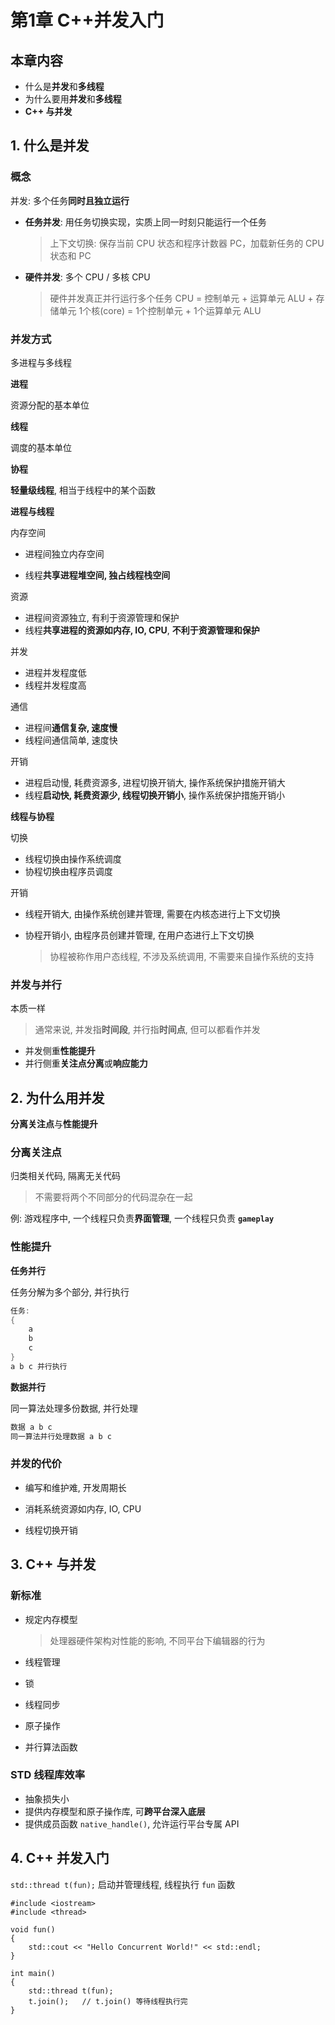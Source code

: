 # 第1章 C++并发入门

## 本章内容

-   什么是**并发**和**多线程**
-   为什么要用**并发**和**多线程**
-   **C++ 与并发**

## 1. 什么是并发

### 概念

并发: 多个任务**同时且独立运行**
* **任务并发**: 用任务切换实现，实质上同一时刻只能运行一个任务

  > 上下文切换: 保存当前 CPU 状态和程序计数器 PC，加载新任务的 CPU 状态和 PC
* **硬件并发**: 多个 CPU / 多核 CPU

  > 硬件并发真正并行运行多个任务
  > CPU = 控制单元 + 运算单元 ALU + 存储单元
  > 1个核(core) = 1个控制单元 + 1个运算单元 ALU

### 并发方式

多进程与多线程

**进程**

资源分配的基本单位

**线程**

调度的基本单位

**协程**

**轻量级线程**, 相当于线程中的某个函数

**进程与线程**

内存空间

* 进程间独立内存空间

* 线程**共享进程堆空间, 独占线程栈空间**

资源

* 进程间资源独立, 有利于资源管理和保护
* 线程**共享进程的资源如内存, IO, CPU**, **不利于资源管理和保护**

并发

* 进程并发程度低
* 线程并发程度高

通信

* 进程间**通信复杂, 速度慢**
* 线程间通信简单, 速度快

开销

* 进程启动慢, 耗费资源多, 进程切换开销大, 操作系统保护措施开销大
* 线程**启动快, 耗费资源少, 线程切换开销小**, 操作系统保护措施开销小

**线程与协程**

切换

* 线程切换由操作系统调度
* 协程切换由程序员调度

开销

* 线程开销大, 由操作系统创建并管理, 需要在内核态进行上下文切换

* 协程开销小, 由程序员创建并管理, 在用户态进行上下文切换

  > 协程被称作用户态线程, 不涉及系统调用, 不需要来自操作系统的支持

### 并发与并行

本质一样

> 通常来说, 并发指**时间段**, 并行指**时间点**, 但可以都看作并发

-   并发侧重**性能提升**
-   并行侧重**关注点分离**或**响应能力**

## 2. 为什么用并发

**分离关注点**与**性能提升**

### 分离关注点

归类相关代码, 隔离无关代码

> 不需要将两个不同部分的代码混杂在一起

例: 游戏程序中, 一个线程只负责**界面管理**, 一个线程只负责 **`gameplay`**

### 性能提升

**任务并行**

任务分解为多个部分, 并行执行

```C++
任务:
{
    a
    b
    c
}
a b c 并行执行
```

**数据并行**

同一算法处理多份数据, 并行处理

```C++
数据 a b c
同一算法并行处理数据 a b c
```

### 并发的代价

-   编写和维护难, 开发周期长

-   消耗系统资源如内存, IO, CPU

-   线程切换开销

## 3. C++ 与并发

### 新标准

- 规定内存模型

  > 处理器硬件架构对性能的影响, 不同平台下编辑器的行为
- 线程管理
- 锁
- 线程同步
- 原子操作
- 并行算法函数

### STD 线程库效率

* 抽象损失小
* 提供内存模型和原子操作库, 可**跨平台深入底层**
* 提供成员函数 `native_handle()`, 允许运行平台专属 API

## 4. C++ 并发入门

`std::thread t(fun);` 启动并管理线程, 线程执行 `fun` 函数

```
#include <iostream>
#include <thread>

void fun()
{
    std::cout << "Hello Concurrent World!" << std::endl;
}

int main()
{
    std::thread t(fun);
    t.join();	// t.join() 等待线程执行完
}
```
